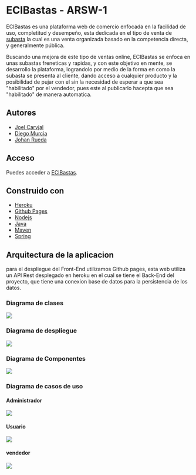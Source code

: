 # ECIBastas - ARSW-1

ECIBastas es una plataforma web de comercio enfocada en la facilidad de uso, completitud y desempeño, esta dedicada en el tipo de venta de [subasta](https://es.wikipedia.org/wiki/Subasta "subasta") la cual es una venta organizada basado en la competencia directa, y generalmente pública.

Buscando una mejora de este tipo de ventas online, ECIBastas se enfoca en unas subastas freneticas y rapidas, y con este objetivo en mente, se desarrollo la plataforma, lograndolo por medio de la forma en como la subasta se presenta al cliente, dando acceso a cualquier producto y la posibilidad de pujar con el sin la necesidad de esperar a que sea "habilitado" por el vendedor, pues este al publicarlo hacepta que sea "habilitado" de manera automatica.

## Autores
- [Joel Carvjal](https://github.com/jocajime)
- [Diego Murcia](https://github.com/DiegoMurcia2022)
- [Johan Rueda](https://github.com/johanrueda)
## Acceso

Puedes acceder a [ECIBastas](https://eci-subastas.github.io/ECIBastas-Front-End/#/).

## Construido con 
- [Heroku](https://heroku.com/)
- [Github Pages](https://pages.github.com/)
- [Nodejs](https://nodejs.org/en/)
- [Java](https://www.java.com/es/)
- [Maven](https://maven.apache.org/)
- [Spring](https://spring.io/projects/spring-boot)

## Arquitectura de la aplicacion

para el despliegue del Front-End utilizamos Github pages, esta web utiliza un API Rest desplegado en heroku en el cual se tiene el Back-End del proyecto, que tiene una conexion base de datos para la persistencia de los datos.

### Diagrama de clases

![](https://github.com/ECI-Subastas/ECIBastas-Front-End/blob/master/images\clases.png)

### Diagrama de despliegue

![](https://github.com/ECI-Subastas/ECIBastas-Front-End/blob/master/images\despliegue.png)


### Diagrama de Componentes

![](https://github.com/ECI-Subastas/ECIBastas-Front-End/blob/master/images\componentes.png)

### Diagrama de casos de uso

#### Administrador

![](https://github.com/ECI-Subastas/ECIBastas-Front-End/blob/master/images\casosadministrador.png)

#### Usuario

![](https://github.com/ECI-Subastas/ECIBastas-Front-End/blob/master/images\casosusuario.png)

#### vendedor

![](https://github.com/ECI-Subastas/ECIBastas-Front-End/blob/master/images\casosvendedor.png)


